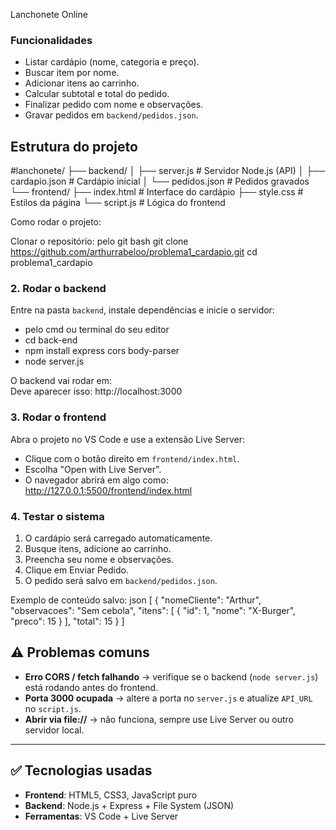 Lanchonete Online


 ### Funcionalidades
- Listar cardápio (nome, categoria e preço).
- Buscar item por nome.
- Adicionar itens ao carrinho.
- Calcular subtotal e total do pedido.
- Finalizar pedido com nome e observações.
- Gravar pedidos em `backend/pedidos.json`.

## Estrutura do projeto
#lanchonete/
├── backend/
│   ├── server.js       # Servidor Node.js (API)
│   ├── cardapio.json   # Cardápio inicial
│   └── pedidos.json    # Pedidos gravados
└── frontend/
    ├── index.html      # Interface do cardápio
    ├── style.css       # Estilos da página
    └── script.js       # Lógica do frontend

 Como rodar o projeto:

Clonar o repositório:
pelo git bash
git clone <https://github.com/arthurrabeloo/problema1_cardapio.git>
cd problema1_cardapio


### 2. Rodar o backend
Entre na pasta `backend`, instale dependências e inicie o servidor:
- pelo cmd ou terminal do seu editor
- cd back-end
- npm install express cors body-parser
- node server.js

O backend vai rodar em:  
Deve aparecer isso: http://localhost:3000


### 3. Rodar o frontend
Abra o projeto no VS Code e use a extensão Live Server:

- Clique com o botão direito em `frontend/index.html`.  
- Escolha "Open with Live Server".  
- O navegador abrirá em algo como:  
   http://127.0.0.1:5500/frontend/index.html


### 4. Testar o sistema
1. O cardápio será carregado automaticamente.  
2. Busque itens, adicione ao carrinho.  
3. Preencha seu nome e observações.  
4. Clique em Enviar Pedido.  
5. O pedido será salvo em `backend/pedidos.json`.  

Exemplo de conteúdo salvo:
json
[
  {
    "nomeCliente": "Arthur",
    "observacoes": "Sem cebola",
    "itens": [
      { "id": 1, "nome": "X-Burger", "preco": 15 }
    ],
    "total": 15
  }
]


## ⚠️ Problemas comuns
- **Erro CORS / fetch falhando** → verifique se o backend (`node server.js`) está rodando antes do frontend.  
- **Porta 3000 ocupada** → altere a porta no `server.js` e atualize `API_URL` no `script.js`.  
- **Abrir via file://** → não funciona, sempre use Live Server ou outro servidor local.  

---

## ✅ Tecnologias usadas
- **Frontend**: HTML5, CSS3, JavaScript puro  
- **Backend**: Node.js + Express + File System (JSON)  
- **Ferramentas**: VS Code + Live Server  

